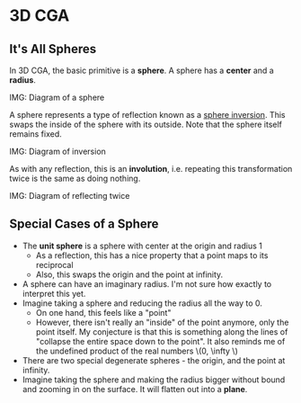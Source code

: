 # 3D CGA

## It's All Spheres

In 3D CGA, the basic primitive is a **sphere**. A sphere has a **center**
and a **radius**. 

IMG: Diagram of a sphere

A sphere represents a type of reflection known as a [sphere inversion](https://en.wikipedia.org/wiki/Inversive_geometry#In_three_dimensions). This swaps the inside of the
sphere with its outside. Note that the sphere itself remains fixed.

IMG: Diagram of inversion

As with any reflection, this is an **involution**, i.e. repeating this
transformation twice is the same as doing nothing.

IMG: Diagram of reflecting twice

## Special Cases of a Sphere

- The **unit sphere** is a sphere with center at the origin and radius 1
    - As a reflection, this has a nice property that a point maps to its reciprocal
    - Also, this swaps the origin and the point at infinity.
- A sphere can have an imaginary radius. I'm not sure how exactly to interpret this yet.
- Imagine taking a sphere and reducing the radius all the way to 0.
    - On one hand, this feels like a "point"
    - However, there isn't really an "inside" of the point anymore, only the point itself. My conjecture is that this is something along the lines of "collapse the entire space down to the point". It also reminds me of the undefined product of the real numbers \\(0, \infty \\)
- There are two special degenerate spheres - the origin, and the point at infinity.
- Imagine taking the sphere and making the radius bigger without bound and zooming in on the surface. It will flatten out into a **plane**.